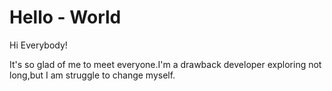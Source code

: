 Hello - World
==============

Hi Everybody!

It's so glad of me to meet everyone.I'm a drawback developer exploring not long,but I am struggle to change myself.

